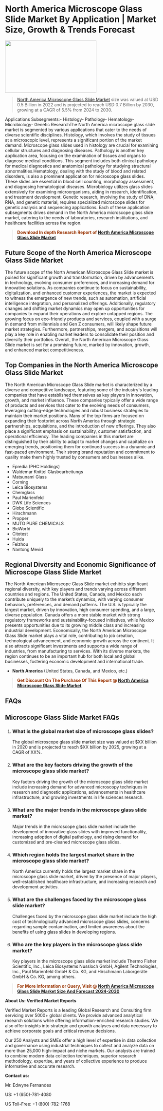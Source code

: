 <p><h1>North America Microscope Glass Slide Market By Application | Market Size, Growth & Trends Forecast</h1><p><img class="aligncenter size-medium wp-image-105565" src="https://ffe5etoiles.com/wp-content/uploads/2025/01/MST7-300x171.png" alt="" width="300" height="171" /></p><blockquote><p><a href="https://www.verifiedmarketreports.com/download-sample/?rid=421628&utm_source=Github-NA&utm_medium=362" target="_blank">North America Microscope Glass Slide Market</a> size was valued at USD 0.5 Billion in 2022 and is projected to reach USD 0.7 Billion by 2030, growing at a CAGR of 5.5% from 2024 to 2030.</p></blockquote>Applications Subsegments:- Histology- Pathology- Hematology- Microbiology- Genetic ResearchThe North America microscope glass slide market is segmented by various applications that cater to the needs of diverse scientific disciplines. Histology, which involves the study of tissues at a microscopic level, represents a significant portion of the market demand. Microscope glass slides used in histology are crucial for examining cellular structures and diagnosing diseases. Pathology is another key application area, focusing on the examination of tissues and organs to diagnose medical conditions. This segment includes both clinical pathology for medical diagnostics and anatomical pathology for studying structural abnormalities.Hematology, dealing with the study of blood and related disorders, is also a prominent application for microscope glass slides. These slides are essential in blood cell counting, morphology assessment, and diagnosing hematological diseases. Microbiology utilizes glass slides extensively for examining microorganisms, aiding in research, identification, and treatment development. Genetic research, involving the study of DNA, RNA, and genetic material, requires specialized microscope slides for genetic analysis and sequencing applications. Each of these application subsegments drives demand in the North America microscope glass slide market, catering to the needs of laboratories, research institutions, and healthcare facilities across the region.</p><blockquote><p><span style="color: #993300;"><strong>Download In depth Research Report of <a href="https://www.verifiedmarketreports.com/download-sample/?rid=421628&utm_source=Github-NA&utm_medium=362">North America Microscope Glass Slide Market</a></strong></span></p></blockquote><h2>Future Scope of the North America Microscope Glass Slide Market</h2><p>The future scope of the North American Microscope Glass Slide market is poised for significant growth and transformation, driven by advancements in technology, evolving consumer preferences, and increasing demand for innovative solutions. As companies continue to focus on sustainability, digitalization, and enhanced customer experiences, the market is expected to witness the emergence of new trends, such as automation, artificial intelligence integration, and personalized offerings. Additionally, regulatory changes and shifting market dynamics may open up opportunities for companies to expand their operations and explore untapped regions. The growing focus on eco-friendly products and services, coupled with a surge in demand from millennials and Gen Z consumers, will likely shape future market strategies. Furthermore, partnerships, mergers, and acquisitions will play a key role in enabling market leaders to consolidate their position and diversify their portfolios. Overall, the North American Microscope Glass Slide market is set for a promising future, marked by innovation, growth, and enhanced market competitiveness.</p><h2>Top Companies in the North America Microscope Glass Slide Market</h2><p>The North American Microscope Glass Slide market is characterized by a diverse and competitive landscape, featuring some of the industry's leading companies that have established themselves as key players in innovation, growth, and market influence. These companies typically offer a wide range of products and services that cater to the evolving needs of consumers, leveraging cutting-edge technologies and robust business strategies to maintain their market positions. Many of the top firms are focused on expanding their footprint across North America through strategic partnerships, acquisitions, and the introduction of new offerings. They also place a significant emphasis on sustainability, customer satisfaction, and operational efficiency. The leading companies in this market are distinguished by their ability to adapt to market changes and capitalize on emerging trends, positioning them for continued success in a dynamic and fast-paced environment. Their strong brand reputation and commitment to quality make them highly trusted by consumers and businesses alike.</p><p><ul><li>Epredia (PHC Holdings) </li><li> Waldemar Knittel Glasbearbeitungs </li><li> Matsunami Glass </li><li> Corning </li><li> Leica Biosystems </li><li> Chemglass </li><li> Paul Marienfeld </li><li> DWK Life Sciences </li><li> Globe Scientific </li><li> Hirschmann </li><li> Propper </li><li> MUTO PURE CHEMICALS </li><li> BioWorld </li><li> Citotest </li><li> Huida </li><li> Feizhou </li><li> Nantong Mevid</li></ul></p><h2>Regional Diversity and Economic Significance of Microscope Glass Slide Market</h2><p>The North American Microscope Glass Slide market exhibits significant regional diversity, with key players and trends varying across different countries and regions. The United States, Canada, and Mexico each contribute uniquely to the market’s dynamics, with varying consumer behaviors, preferences, and demand patterns. The U.S. is typically the largest market, driven by innovation, high consumer spending, and a large, diverse population. Canada offers a more stable market with strong regulatory frameworks and sustainability-focused initiatives, while Mexico presents opportunities due to its growing middle class and increasing industrial development. Economically, the North American Microscope Glass Slide market plays a vital role, contributing to job creation, technological advancement, and economic growth across the continent. It also attracts significant investments and supports a wide range of industries, from manufacturing to services. With its diverse markets, the region continues to be an important hub for both local and global businesses, fostering economic development and international trade.</p><ul> <li><strong>North America</strong> (United States, Canada, and Mexico, etc.)</li></ul><blockquote><p><span style="color: #993300;"><strong>Get Discount On The Purchase Of This Report @ <a href="https://www.verifiedmarketreports.com/ask-for-discount/?rid=421628&utm_source=Github-NA&utm_medium=362">North America Microscope Glass Slide Market</a></strong></span></p></blockquote><h2>FAQs</h2><p><h2>Microscope Glass Slide Market FAQs</h1><ol> <li> <h3>What is the global market size of microscope glass slides?</div><div></h3> <p>The global microscope glass slide market size was valued at $XX billion in 2020 and is projected to reach $XX billion by 2025, growing at a CAGR of XX%.</p> </li> <li> <h3>What are the key factors driving the growth of the microscope glass slide market?</div><div></h3> <p>Key factors driving the growth of the microscope glass slide market include increasing demand for advanced microscopy techniques in research and diagnostic applications, advancements in healthcare infrastructure, and growing investments in life sciences research.</p> </li> <li> <h3>What are the major trends in the microscope glass slide market?</div><div></h3> <p>Major trends in the microscope glass slide market include the development of innovative glass slides with improved functionality, increasing adoption of digital pathology, and rising demand for customized and pre-cleaned microscope glass slides.</p> </li> <li> <h3>Which region holds the largest market share in the microscope glass slide market?</div><div></h3> <p>North America currently holds the largest market share in the microscope glass slide market, driven by the presence of major players, well-established healthcare infrastructure, and increasing research and development activities.</p> </li> <li> <h3>What are the challenges faced by the microscope glass slide market?</div><div></h3> <p>Challenges faced by the microscope glass slide market include the high cost of technologically advanced microscope glass slides, concerns regarding sample contamination, and limited awareness about the benefits of using glass slides in developing regions.</p> </li> <li> <h3>Who are the key players in the microscope glass slide market?</div><div></h3> <p>Key players in the microscope glass slide market include Thermo Fisher Scientific, Inc., Leica Biosystems Nussloch GmbH, Agilent Technologies, Inc., Paul Marienfeld GmbH & Co. KG, and Hirschmann Laborgeräte GmbH & Co. KG, among others.</p> </li> <!-- Add more FAQs and answers here --></ol></body></html></p><blockquote><p><span style="color: #993300;"><strong>For More Information or Query, Visit @ <a href="https://www.verifiedmarketreports.com/product/microscope-glass-slide-market/">North America Microscope Glass Slide Market Size And Forecast 2024-2030</a></strong></span></p></blockquote><p><strong>About Us: Verified Market Reports</strong></p><p>Verified Market Reports is a leading Global Research and Consulting firm servicing over 5000+ global clients. We provide advanced analytical research solutions while offering information-enriched research studies. We also offer insights into strategic and growth analyses and data necessary to achieve corporate goals and critical revenue decisions.</p><p>Our 250 Analysts and SMEs offer a high level of expertise in data collection and governance using industrial techniques to collect and analyze data on more than 25,000 high-impact and niche markets. Our analysts are trained to combine modern data collection techniques, superior research methodology, expertise, and years of collective experience to produce informative and accurate research.</p><p><strong>Contact us:</strong></p><p>Mr. Edwyne Fernandes</p><p>US: +1 (650)-781-4080</p><p>US Toll-Free: +1 (800)-782-1768</p>
